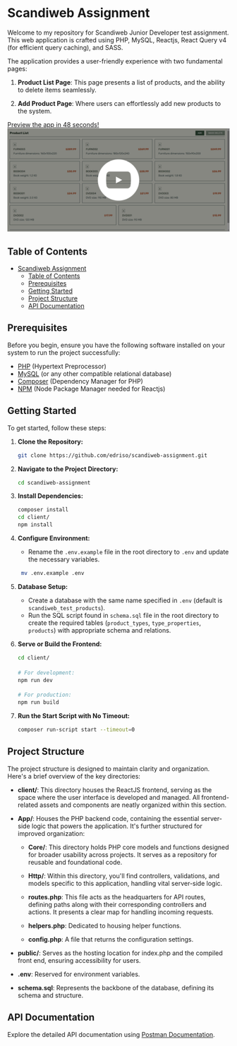# Scandiweb Assignment

Welcome to my repository for Scandiweb Junior Developer test assignment. This web application is crafted using PHP, MySQL, Reactjs, React Query v4 (for efficient query caching), and SASS.

The application provides a user-friendly experience with two fundamental pages:

1. **Product List Page**: This page presents a list of products, and the ability to delete items seamlessly.

2. **Add Product Page**: Where users can effortlessly add new products to the system.

[Preview the app in 48 seconds!](https://youtu.be/2IST2s2vXg0)
[![Video Link](public/screenshot.png)](https://youtu.be/2IST2s2vXg0)

<!-- **[Task Details](https://scandiweb.notion.site/Junior-Developer-Test-Task-1b2184e40dea47df840b7c0cc638e61e)** -->

## Table of Contents

- [Scandiweb Assignment](#scandiweb-assignment)
  - [Table of Contents](#table-of-contents)
  - [Prerequisites](#prerequisites)
  - [Getting Started](#getting-started)
  - [Project Structure](#project-structure)
  - [API Documentation](#api-documentation)

## Prerequisites

Before you begin, ensure you have the following software installed on your system to run the project successfully:

- [PHP](https://www.php.net/) (Hypertext Preprocessor)
- [MySQL](https://www.mysql.com/) (or any other compatible relational database)
- [Composer](https://getcomposer.org/) (Dependency Manager for PHP)
- [NPM](https://nodejs.org/en/download) (Node Package Manager needed for Reactjs)

## Getting Started

To get started, follow these steps:

1. **Clone the Repository:**

   ```bash
   git clone https://github.com/edriso/scandiweb-assignment.git
   ```

2. **Navigate to the Project Directory:**

   ```bash
   cd scandiweb-assignment
   ```

3. **Install Dependencies:**

   ```bash
   composer install
   cd client/
   npm install
   ```

4. **Configure Environment:**

   - Rename the `.env.example` file in the root directory to `.env` and update the necessary variables.

   ```bash
    mv .env.example .env
   ```

5. **Database Setup:**

   - Create a database with the same name specified in `.env` (default is `scandiweb_test_products`).
   - Run the SQL script found in `schema.sql` file in the root directory to create the required tables (`product_types`, `type_properties`, `products`) with appropriate schema and relations.

6. **Serve or Build the Frontend:**

   ```bash
   cd client/

   # For development:
   npm run dev

   # For production:
   npm run build
   ```

7. **Run the Start Script with No Timeout:**
   ```bash
   composer run-script start --timeout=0
   ```

## Project Structure

The project structure is designed to maintain clarity and organization. Here's a brief overview of the key directories:

- **client/**: This directory houses the ReactJS frontend, serving as the space where the user interface is developed and managed. All frontend-related assets and components are neatly organized within this section.

- **App/**: Houses the PHP backend code, containing the essential server-side logic that powers the application. It's further structured for improved organization:

  - **Core/**: This directory holds PHP core models and functions designed for broader usability across projects. It serves as a repository for reusable and foundational code.

  - **Http/**: Within this directory, you'll find controllers, validations, and models specific to this application, handling vital server-side logic.

  - **routes.php**: This file acts as the headquarters for API routes, defining paths along with their corresponding controllers and actions. It presents a clear map for handling incoming requests.

  - **helpers.php**: Dedicated to housing helper functions.

  - **config.php**: A file that returns the configuration settings.

- **public/**: Serves as the hosting location for index.php and the compiled front end, ensuring accessibility for users.

- **.env**: Reserved for environment variables.

- **schema.sql**: Represents the backbone of the database, defining its schema and structure.

## API Documentation

Explore the detailed API documentation using [Postman Documentation](https://documenter.getpostman.com/view/15155550/2s9Ykhg4M9).
